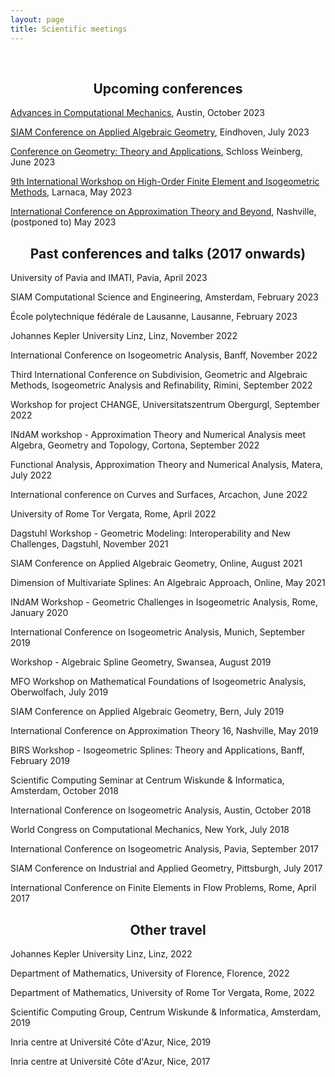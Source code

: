 ```yaml
---
layout: page
title: Scientific meetings
---
```

<!--<h2 class="message" align="center">Organization</h2>

* Unstructured Spline Technologies (minisymposium)
<br>
[International conference on Isogeometric Analysis](http://iga2020.usacm.org), Banff, (postponed to) November 6-10, 2022
<br>
D. Toshniwal, Y.J. Zhang, G. Elber, J. Peters, X. Wei
* Advances in Isogeometric Analysis and Applications (minisymposium)
<br>
International conference on Curves and Surface, Arcachon, June 20-24, 2022
<br>
D. Toshniwal, X. Wei, Y.J. Zhang
* Multivariate Splines: Theory and Applications (minisymposium)
<br>
[International conference on Approximation Theory and Beyond](https://my.vanderbilt.edu/nashville2020/), Nashville, (postponed to) May 16-19, 2022
<br>
H. Speleers, D. Toshniwal, M. DiPasquale
* Isogeometric Spline Techniques on Complex Geometries (minisymposium)
<br>
[US National Congress on Computational Mechanics](http://16.usnccm.org/), Chicago, July 25-29, 2021
<br>
X. Wei, D. Toshniwal, Y.J. Zhang
* Isogeometric Spline Techniques on Complex Geometries (minisymposium)
<br>
[World Congress on Computational Mechanics](https://www.wccm-eccomas2020.org/), Paris, (cancelled) July 19-24, 2020
<br> 
X. Wei, T. Takacs, D. Toshniwal, Y.J. Zhang, H. Speleers, C. Manni, J. Peters

<h2 class="message" align="center">Participation (since 2017)</h2>-->
<br>


<h2 class="message" align="center">Upcoming conferences</h2>

[Advances in Computational Mechanics](https://sites.google.com/usacm.org/acm2023), Austin, October 2023

[SIAM Conference on Applied Algebraic Geometry](https://www.win.tue.nl/siam-ag23/index.html), Eindhoven, July 2023

[Conference on Geometry: Theory and Applications](http://www.ag.jku.at/conferences/cgta2023/index.shtml), Schloss Weinberg, June 2023

[9th International Workshop on High-Order Finite Element and Isogeometric Methods](https://cyprusconferences.org/hofeim2023/), Larnaca, May 2023

[International Conference on Approximation Theory and Beyond](https://my.vanderbilt.edu/nashville2023/), Nashville, (postponed to) May 2023


<h2 class="message" align="center">Past conferences and talks (2017 onwards)</h2>

University of Pavia and IMATI, Pavia, April 2023

SIAM Computational Science and Engineering, Amsterdam, February 2023
<!--(https://www.siam.org/conferences/cm/conference/cse23)-->

École polytechnique fédérale de Lausanne, Lausanne, February 2023

Johannes Kepler University Linz, Linz, November 2022

International Conference on Isogeometric Analysis, Banff, November 2022
<!--http://iga2022.usacm.org/)-->

Third International Conference on Subdivision, Geometric and Algebraic Methods, Isogeometric Analysis and Refinability, Rimini, September 2022
<!--https://events.unibo.it/smart2022)-->

Workshop for project CHANGE, Universitatszentrum Obergurgl, September 2022

<!--[INdAM workshop - Approximation Theory and Numerical Analysis meet Algebra, Geometry and Topology](https://sites.google.com/view/splinescortona2022/home), Cortona, September 2022-->
INdAM workshop - Approximation Theory and Numerical Analysis meet Algebra, Geometry and Topology, Cortona, September 2022

Functional Analysis, Approximation Theory and Numerical Analysis, Matera, July 2022

International conference on Curves and Surfaces, Arcachon, June 2022

University of Rome Tor Vergata, Rome, April 2022

Dagstuhl Workshop - Geometric Modeling: Interoperability and New Challenges, Dagstuhl, November 2021

SIAM Conference on Applied Algebraic Geometry, Online, August 2021

Dimension of Multivariate Splines: An Algebraic Approach, Online, May 2021

INdAM Workshop - Geometric Challenges in Isogeometric Analysis, Rome, January 2020

International Conference on Isogeometric Analysis, Munich, September 2019

Workshop - Algebraic Spline Geometry, Swansea, August 2019

MFO Workshop on Mathematical Foundations of Isogeometric Analysis, Oberwolfach, July 2019

SIAM Conference on Applied Algebraic Geometry, Bern, July 2019

International Conference on Approximation Theory 16, Nashville, May 2019

BIRS Workshop - Isogeometric Splines: Theory and Applications, Banff, February 2019

Scientific Computing Seminar at Centrum Wiskunde & Informatica, Amsterdam, October 2018

International Conference on Isogeometric Analysis, Austin, October 2018

World Congress on Computational Mechanics, New York, July 2018

International Conference on Isogeometric Analysis, Pavia, September 2017

SIAM Conference on Industrial and Applied Geometry, Pittsburgh, July 2017

International Conference on Finite Elements in Flow Problems, Rome, April 2017

<h2 class="message" align="center">Other travel</h2>

Johannes Kepler University Linz, Linz, 2022

Department of Mathematics, University of Florence, Florence, 2022

Department of Mathematics, University of Rome Tor Vergata, Rome, 2022

Scientific Computing Group, Centrum Wiskunde & Informatica, Amsterdam, 2019

Inria centre at Université Côte d'Azur, Nice, 2019

Inria centre at Université Côte d'Azur, Nice, 2017
